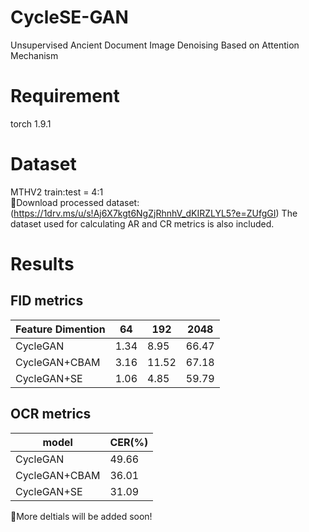 # CycleSE-GAN
Unsupervised Ancient Document Image Denoising Based on Attention Mechanism

# Requirement
  torch 1.9.1

# Dataset
  MTHV2 train:test = 4:1  
  :link:Download processed dataset:(https://1drv.ms/u/s!Aj6X7kgt6NgZjRhnhV_dKIRZLYL5?e=ZUfgGI)
  The dataset used for calculating AR and CR metrics is also included.
  
# Results



## FID metrics
| Feature Dimention  | 64 | 192    | 2048  |
|--------|------------|-------   |--------|
| CycleGAN | 1.34    | 8.95   | 66.47 | 
| CycleGAN+CBAM | 3.16    | 11.52   | 67.18 |
| CycleGAN+SE | 1.06    | 4.85   | 59.79 | 

## OCR metrics
| model  | CER(%) | 
|--------|------------|
| CycleGAN | 49.66    |
| CycleGAN+CBAM | 36.01    |
| CycleGAN+SE | 31.09    |

:cherries:More deltials will be added soon!
